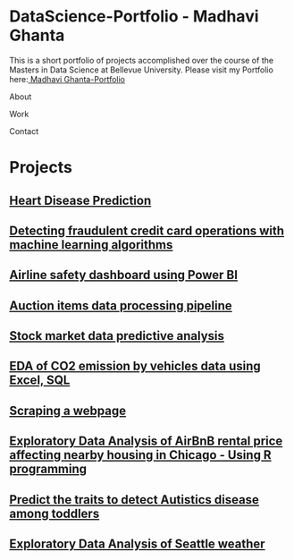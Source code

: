 # DataScience-Portfolio - Madhavi Ghanta

This is a short portfolio of projects accomplished over the course of the Masters in Data Science at Bellevue University.  Please visit my Portfolio here:[ Madhavi Ghanta-Portfolio](https://mghanta99.wixsite.com/madhavi-portfolio)

About

Work

Contact

# Projects


## [Heart Disease Prediction](https://github.com/madhavig2020/DataScience-Portfolio/tree/main/Heart%20Disease%20Prediction)
## [Detecting fraudulent credit card operations with machine learning algorithms](https://github.com/madhavig2020/DataScience-Portfolio/tree/main/Detecting%20fraudulent%20credit%20card%20operations%20with%20ML)
## [Airline safety dashboard using Power BI](https://github.com/madhavig2020/DataScience-Portfolio/tree/main/Airline%20safety%20dashboard%20using%20Power%20BI)
## [Auction items data processing pipeline ](https://github.com/madhavig2020/DataScience-Portfolio/tree/main/Auction%20items%20data%20processing%20pipeline)
## [Stock market data predictive analysis ](https://github.com/madhavig2020/DataScience-Portfolio/tree/main/Stock%20Market%20Data%20Predictive%20Analysis)
## [EDA of CO2 emission by vehicles data using  Excel, SQL](https://github.com/madhavig2020/DataScience-Portfolio/tree/main/EDA%20%20of%20Co2%20emission%20by%20vehicles%20data%20using%20Excel%2C%20SQL)
## [Scraping a webpage](https://github.com/madhavig2020/DataScience-Portfolio/tree/main/Web%20scraping%20a%20webpage)
## [Exploratory Data Analysis of AirBnB rental price affecting nearby housing in Chicago - Using R programming](https://github.com/madhavig2020/DataScience-Portfolio/tree/main/EDA%20of%20Airbnb%20Chicago%20using%20R)
## [Predict the traits to detect Autistics disease among toddlers](https://github.com/madhavig2020/DataScience-Portfolio/tree/main/Predict%20the%20traits%20to%20detect%20Autistics%20disease%20among%20toddlers)
## [Exploratory Data Analysis of Seattle weather](https://github.com/madhavig2020/DataScience-Portfolio/tree/main/EDA%20on%20Seattle%20Weather)
